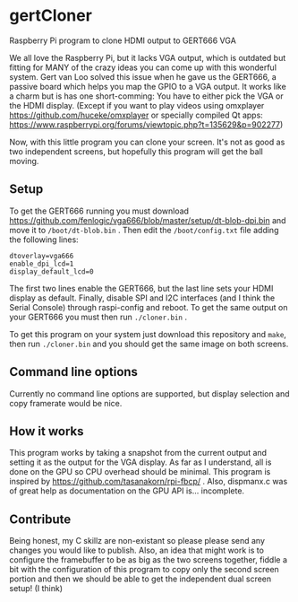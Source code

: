 # gertCloner
Raspberry Pi program to clone HDMI output to GERT666 VGA

We all love the Raspberry Pi, but it lacks VGA output, which is outdated but fitting for MANY of the
crazy ideas you can come up with this wonderful system. Gert van Loo solved this issue when he gave
us the GERT666, a passive board which helps you map the GPIO to a VGA output. It works like a charm
but is has one short-comming: You have to either pick the VGA or the HDMI display. (Except if you
want to play videos using omxplayer https://github.com/huceke/omxplayer
or specially compiled Qt apps: https://www.raspberrypi.org/forums/viewtopic.php?t=135629&p=902277)

Now, with this little program you can clone your screen. It's not as good as two independent screens,
but hopefully this program will get the ball moving.

## Setup

To get the GERT666 running you must download https://github.com/fenlogic/vga666/blob/master/setup/dt-blob-dpi.bin
and move it to ```/boot/dt-blob.bin``` . Then edit the ```/boot/config.txt``` file adding the following lines:

```
dtoverlay=vga666
enable_dpi_lcd=1
display_default_lcd=0
```

The first two lines enable the GERT666, but the last line sets your HDMI display as default.
Finally, disable SPI and I2C interfaces (and I think the Serial Console) through raspi-config and reboot.
To get the same output on your GERT666 you must then run ```./cloner.bin``` .

To get this program on your system just download this repository and ```make```, then run ```./cloner.bin```
and you should get the same image on both screens.

## Command line options
Currently no command line options are supported, but display selection and copy framerate would be
nice.

## How it works

This program works by taking a snapshot from the current output and setting it as the output for the
VGA display. As far as I understand, all is done on the GPU so CPU overhead should be minimal. This
program is inspired by https://github.com/tasanakorn/rpi-fbcp/ . Also, dispmanx.c was of great help
as documentation on the GPU API is... incomplete.

## Contribute

Being honest, my C skillz are non-existant so please please send any changes you would like to publish.
Also, an idea that might work is to configure the framebuffer to be as big as the two screens together,
fiddle a bit with the configuration of this program to copy only the second screen portion and then
we should be able to get the independent dual screen setup! (I think)
